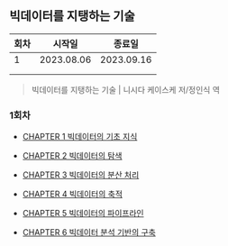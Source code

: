 빅데이터를 지탱하는 기술
---

| 회차 | 시작일     | 종료일     |
| ---- | ---------- | ---------- |
| 1    | 2023.08.06 | 2023.09.16 |
|      |            |            |
|      |            |            |


> 빅데이터를 지탱하는 기술 | 니시다 케이스케 저/정인식 역

### 1회차

- [CHAPTER 1 빅데이터의 기초 지식](./TIL_TTSB_001.md)


- [CHAPTER 2 빅데이터의 탐색](./TIL_TTSB_002.md)
- [CHAPTER 3 빅데이터의 분산 처리](./TIL_TTSB_003.md)
- [CHAPTER 4 빅데이터의 축적](./TIL_TTSB_004.md)
- [CHAPTER 5 빅데이터의 파이프라인](./TIL_TTSB_005.md)
- [CHAPTER 6 빅데이터 분석 기반의 구축](./TIL_TTSB_006.md)